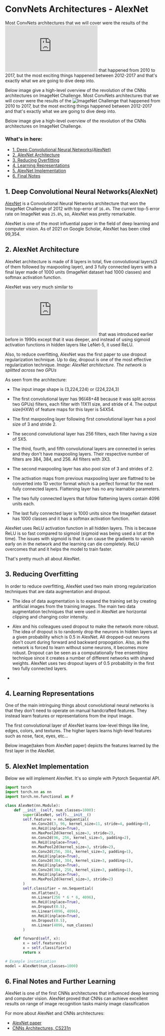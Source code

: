 
<a name='0'></a>

# ConvNets Architectures - AlexNet
Most ConvNets architectures that we will cover were the results of the ![ImageNet Challenge](https://image-net.org/challenges/LSVRC/index.php) that happened from 2010 to 2017, but the most exciting things happened between 2012-2017 and that's exactly what we are going to dive deep into.

Below image give a high-level overview of the revolution of the CNNs architectures on ImageNet Challenge.
Most ConvNets architectures that we will cover were the results of the  ![ImageNet Challenge](https://image-net.org/images/logo.png) that happened from 2010 to 2017, but the most exciting things happened between 2012-2017 and that's exactly what we are going to dive deep into.

Below image give a high-level overview of the revolution of the CNNs architectures on ImageNet Challenge.




### What's in here: 

* [1. Deep Convolutional Neural Networks(AlexNet)](#1)
* [2. AlexNet Architecture](#2)
* [3. Reducing Overfitting](#3)
* [4. Learning Representations](#4)
* [5. AlexNet Implementation](#5)
* [6. Final Notes](#6)

<a name='1'></a>
## 1. Deep Convolutional Neural Networks(AlexNet)

[AlexNet](https://proceedings.neurips.cc/paper/2012/file/c399862d3b9d6b76c8436e924a68c45b-Paper.pdf) is a Convolutional Neural Networks architecture that won the ImageNet Challenge of 2012 with top-error of `16.4%`. The current top-5 error rate on ImageNet was `25.8%`, so, AlexNet was pretty remarkable. 

AlexNet is one of the most influential paper in the field of deep learning and computer vision. As of 2021 on Google Scholar, AlexNet has been cited 99,354.

<a name='2'></a>

## 2. AlexNet Architecture
AlexNet architecture is made of 8 layers in total, five convolutional layers(3 of them followed by maxpooling layer), and 3 fully connected layers with a final layer made of 1000 units (ImageNet dataset had 1000 classes) and softmax activation function. 

AlexNet was very much similar to ![LeNet-5](http://yann.lecun.com/exdb/publis/pdf/lecun-01a.pdf) that was introduced earlier before in 1990s except that it was deeper, and instead of using sigmoid activation functions in hidden layers like LeNet-5, it used ReLU.

Also, to reduce overfitting, AlexNet was the first paper to use dropout regularization technique. Up to day, dropout is one of the most effective regularization technique.
*Image: AlexNet architecture. The network is splitted across two GPUs*

As seen from the architecture:     

* The input image shape is (3,224,224) or (224,224,3)
* The first convolutional layer has 96(48+48 because it was split across two GPUs) filters, each filter with 11X11 size, and stride of 4. The output size(HXW) of feature maps for this layer is 54X54. 

* The first maxpooling layer following first convolutional layer has a pool size of 3 and stride 2. 

* The second convolutional layer has 256 filters, each filter having a size of 5X5.

* The third, fourth, and fifth convolutional layers are connected in series and they don't have maxpooling layers. Their respective number of filters are 384, 384, and 256. All filters with 3X3. 

* The second maxpooling layer has also pool size of 3 and strides of 2.

* The activation maps from previous maxpooling layer are flattned to be converted into 1D vector format which is a perfect format for the next fully connected layers. Flattening layer has no any learnable parameters.

* The two fully connected layers that follow flattening layers contain 4096 units each.  
* The last fully connected layer is 1000 units since the ImageNet dataset has 1000 classes and it has a softmax activation function.

AlexNet uses ReLU activation function in all hidden layers. This is because ReLU is so fast compared to sigmoid (sigmoid was being used a lot at the time). The issues with sigmoid is that it can cause the gradients to vanish early on in the network and the learning can die completely. ReLU overcomes that and it helps the model to train faster.

That's pretty much all about AlexNet.

<a name='3'></a>

## 3. Reducing Overfitting


In order to reduce overfitting, AlexNet used two main strong regularization techniques that are data augmentation and dropout. 

* The idea of data augmentation is to expand the training set by creating artificial images from the training images. The main two data augmentation techniques that were used in AlexNet are horizontal clipping and changing color intensity.

* Alex and his colleagues used dropout to make the network more robust. The idea of dropout is to randomly drop the neurons in hidden layers at a given probability which is 0.5 in AlexNet. All dropped-out neurons don't count during forward and backward propogation. Also, as the network is forced to learn without some neurons, it becomes more robust. Dropout can be seen as a computationally free ensembling technique since it creates a number of different networks with shared weights. AlexNet uses two dropout layers of 0.5 probability in the first two fully connected layers.

* <a name='4'></a>

## 4. Learning Representations
One of the main intringuing things about convolutional neural networks is that they don't need to operate on manual handcrafted features. They instead learn features or representations from the input image. 

The first convolutional layer of AlexNet learns low-level things like line, edges, colors, and textures. The higher layers learns high-level features such as nose, face, eyes, etc...

Below image(taken from AlexNet paper) depicts the features learned by the first layer in the AlexNet.

<a name='5'></a>

## 5. AlexNet Implementation
Below we will implement AlexNet. It's so simple with Pytorch Sequential API. 
```python
import torch
import torch.nn as nn
import torch.nn.functional as F
```
```python
class AlexNet(nn.Module):
    def __init__(self, num_classes=1000):
        super(AlexNet, self).__init__()
        self.features = nn.Sequential(
            nn.Conv2d(3, 96, kernel_size=11, stride=4, padding=0),
            nn.ReLU(inplace=True),
            nn.MaxPool2d(kernel_size=3, stride=2),
            nn.Conv2d(96, 256, kernel_size=5, padding=2),
            nn.ReLU(inplace=True),
            nn.MaxPool2d(kernel_size=3, stride=2),
            nn.Conv2d(256, 384, kernel_size=3, padding=1),
            nn.ReLU(inplace=True),
            nn.Conv2d(384, 384, kernel_size=3, padding=1),
            nn.ReLU(inplace=True),
            nn.Conv2d(384, 256, kernel_size=3, padding=1),
            nn.ReLU(inplace=True),
            nn.MaxPool2d(kernel_size=3, stride=2)
        )
        self.classifier = nn.Sequential(
            nn.Flatten(),
            nn.Linear(256 * 6 * 6, 4096),
            nn.ReLU(inplace=True),
            nn.Dropout(0.5),
            nn.Linear(4096, 4096),
            nn.ReLU(inplace=True),
            nn.Dropout(0.5),
            nn.Linear(4096, num_classes)
        )

    def forward(self, x):
        x = self.features(x)
        x = self.classifier(x)
        return x

# Example instantiation
model = AlexNet(num_classes=1000)
```
<a name='6'></a>

## 6. Final Notes and Further Learning
AlexNet is one of the first CNNs architectures that influenced deep learning and computer vision. AlexNet proved that CNNs can achieve excellent results on range of image recognition tasks mainly image classification 

For more about AlexNet and CNNs architectures:

* [AlexNet paper](https://proceedings.neurips.cc/paper/2012/file/c399862d3b9d6b76c8436e924a68c45b-Paper.pdf)
* [CNNs Architectures, CS231n](https://www.youtube.com/watch?v=DAOcjicFr1Y&list=PL3FW7Lu3i5JvHM8ljYj-zLfQRF3EO8sYv&index=9)
